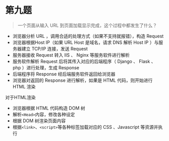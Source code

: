 # 第九题
> 一个页面从输入 URL 到页面加载显示完成，这个过程中都发生了什么？

* 浏览器分析 URL ，调用合适的处理方式（如果不支持就报错），构造 Request
* 浏览器根据Host IP（如果 URL Host 是域名，请求 DNS 解析 Host IP ）与服务器建立 TCP/IP 连接，发送 Request
* 服务器接收 Request 转入 IIS 、 Nginx 等服务软件进行解析
* 服务软件解析 Request 后将其传入对应的后端程序（ Django 、 Flask 、 php ）进行处理，生成 Response
* 后端程序将 Response 经后端服务软件返回给浏览器
* 浏览器对返回的 Response 进行解析，如果是 HTML 代码，则开始进行 HTML 渲染

对于HTML渲染
* 浏览器根据 HTML 代码构造 DOM 树
* 解析`<Head>`内容，修改各种设定
* 根据 DOM 树渲染页面内容
* 根据`<link>`、`<script>`等各种标签加载对应的 CSS 、Javascript 等资源并执行